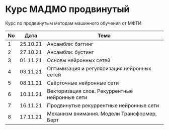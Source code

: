 # Курс МАДМО продвинутый

Курс по продвинутым методам машинного обучения от МФТИ

| No  | Дата     | Тема                                           |
| --- | -------- | ---------------------------------------------- |
| 1   | 25.10.21 | Ансамбли: бэггинг                              |
| 2   | 27.10.21 | Ансамбли: бустинг                              |
| 3   | 01.11.21 | Основы нейронных сетей                         |
| 4   | 03.11.21 | Оптимизация и регуляризация нейронных сетей    |
| 5   | 08.11.21 | Свёрточные нейронные сети                      |
| 6   | 10.11.21 | Векторизация слов. Рекуррентные нейронные сети |
| 7   | 16.11.21 | Продвинутые рекуррентные нейронные сети        |
| 8   | 17.11.21 | Механизм внимания. Модели Трансформер, Берт    |
